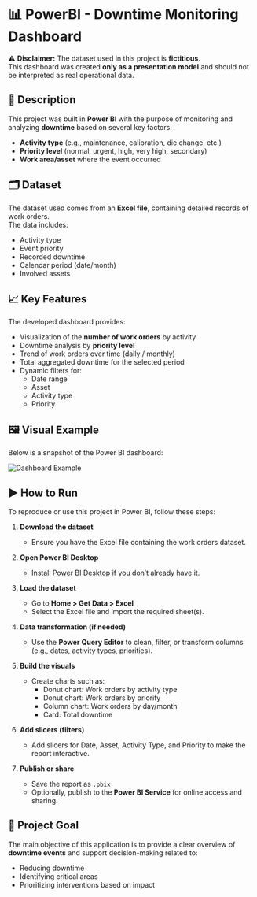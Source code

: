 # 📊 PowerBI - Downtime Monitoring Dashboard

⚠️ **Disclaimer:** The dataset used in this project is **fictitious**.  
This dashboard was created **only as a presentation model** and should not be interpreted as real operational data.

## 🔎 Description
This project was built in **Power BI** with the purpose of monitoring and analyzing **downtime** based on several key factors:

- **Activity type** (e.g., maintenance, calibration, die change, etc.)
- **Priority level** (normal, urgent, high, very high, secondary)
- **Work area/asset** where the event occurred

## 🗂️ Dataset
The dataset used comes from an **Excel file**, containing detailed records of work orders.  
The data includes:
- Activity type
- Event priority
- Recorded downtime
- Calendar period (date/month)
- Involved assets

## 📈 Key Features
The developed dashboard provides:
- Visualization of the **number of work orders** by activity
- Downtime analysis by **priority level**
- Trend of work orders over time (daily / monthly)
- Total aggregated downtime for the selected period
- Dynamic filters for:
  - Date range
  - Asset
  - Activity type
  - Priority

## 🖼️ Visual Example
Below is a snapshot of the Power BI dashboard:

![Dashboard Example](617ee05e-7510-4897-9bbe-155ad930791f.png)

## ▶️ How to Run
To reproduce or use this project in Power BI, follow these steps:

1. **Download the dataset**  
   - Ensure you have the Excel file containing the work orders dataset.

2. **Open Power BI Desktop**  
   - Install [Power BI Desktop](https://powerbi.microsoft.com/desktop/) if you don’t already have it.

3. **Load the dataset**  
   - Go to **Home > Get Data > Excel**  
   - Select the Excel file and import the required sheet(s).

4. **Data transformation (if needed)**  
   - Use the **Power Query Editor** to clean, filter, or transform columns (e.g., dates, activity types, priorities).

5. **Build the visuals**  
   - Create charts such as:
     - Donut chart: Work orders by activity type  
     - Donut chart: Work orders by priority  
     - Column chart: Work orders by day/month  
     - Card: Total downtime  

6. **Add slicers (filters)**  
   - Add slicers for Date, Asset, Activity Type, and Priority to make the report interactive.

7. **Publish or share**  
   - Save the report as `.pbix`  
   - Optionally, publish to the **Power BI Service** for online access and sharing.

## 🎯 Project Goal
The main objective of this application is to provide a clear overview of **downtime events** and support decision-making related to:
- Reducing downtime
- Identifying critical areas
- Prioritizing interventions based on impact
